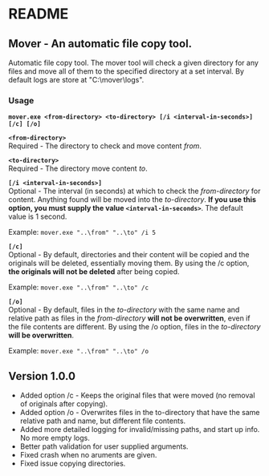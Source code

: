 # README  

## Mover - An automatic file copy tool.  
  
Automatic file copy tool. The mover tool will check a given directory for any files and move all of them to the specified directory at a set interval. By default logs are store at "C:\mover\logs".  
  
### Usage  
**`mover.exe <from-directory> <to-directory> [/i <interval-in-seconds>] [/c] [/o]`**  
  
**`<from-directory>`**  
Required - The directory to check and move content *from*.  
  
**`<to-directory>`**  
Required - The directory move content *to*.  
  
**`[/i <interval-in-seconds>]`**  
Optional - The interval (in seconds) at which to check the *from-directory* for content. Anything found will be moved into the *to-directory*. **If you use this option, you must supply the value `<interval-in-seconds>`**. The default value is 1 second.  
  
Example: `mover.exe "..\from" "..\to" /i 5`  
  
  
**`[/c]`**  
Optional - By default, directories and their content will be copied and the originals will be deleted, essentially moving them. By using the /c option, **the originals will not be deleted** after being copied.  
  
Example: `mover.exe "..\from" "..\to" /c`  
  
  
**`[/o]`**  
Optional - By default, files in the *to-directory* with the same name and relative path as files in the *from-directory* **will not be overwritten**, even if the file contents are different. By using the /o option, files in the *to-directory* **will be overwritten**.  

Example: `mover.exe "..\from" "..\to" /o`  


## Version 1.0.0
- Added option /c - Keeps the original files that were moved (no removal of originals after copying).
- Added option /o - Overwrites files in the to-directory that have the same relative path and name, but different file contents.
- Added more detailed logging for invalid/missing paths, and start up info. No more empty logs.
- Better path validation for user supplied arguments.
- Fixed crash when no aruments are given.
- Fixed issue copying directories.
